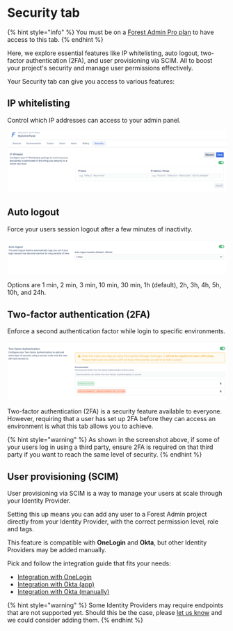 # Security tab

{% hint style="info" %}
You must be on a [Forest Admin Pro plan](https://www.forestadmin.com/pricing) to have access to this tab.
{% endhint %}

Here, we explore essential features like IP whitelisting, auto logout, two-factor authentication (2FA), and user provisioning via SCIM. All to boost your project's security and manage user permissions effectively.

Your Security tab can give you access to various features:

## **IP whitelisting**

Control which IP addresses can access to your admin panel.

![](<../../.gitbook/assets/image (609).png>)

## **Auto logout**

Force your users session logout after a few minutes of inactivity.

![](<../../.gitbook/assets/image (274).png>)

Options are 1 min, 2 min, 3 min, 10 min, 30 min, 1h (default), 2h, 3h, 4h, 5h, 10h, and 24h.

## **Two-factor authentication (2FA)**

Enforce a second authentication factor while login to specific environments.

![](<../../.gitbook/assets/image (184).png>)

Two-factor authentication (2FA) is a security feature available to everyone. However, requiring that a user has set up 2FA before they can access an environment is what this tab allows you to achieve.

{% hint style="warning" %}
As shown in the screenshot above, if some of your users log in using a third party, ensure 2FA is required on that third party if you want to reach the same level of security.
{% endhint %}

## User provisioning (SCIM)

User provisioning via SCIM is a way to manage your users at scale through your Identity Provider.

Setting this up means you can add any user to a Forest Admin project directly from your Identity Provider, with the correct permission level, role and tags.

This feature is compatible with **OneLogin** and **Okta**, but other Identity Providers may be added manually.

Pick and follow the integration guide that fits your needs:

- [Integration with OneLogin](scim-integration-with-onelogin.md)
- [Integration with Okta (app)](scim-integration-with-okta.md)
- [Integration with Okta (manually)](manual-scim-integration-with-okta.md)

{% hint style="warning" %}
Some Identity Providers may require endpoints that are not supported yet. Should this be the case, please [let us know](https://community.forestadmin.com) and we could consider adding them.
{% endhint %}

